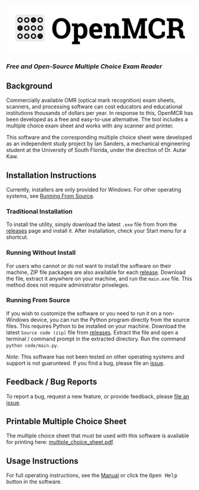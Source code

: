 ## ![OpenMCR](code/assets/wordmark.png)

### _Free and Open-Source Multiple Choice Exam Reader_

## Background

Commercially available OMR (optical mark recognition) exam sheets, scanners, and
processing software can cost educators and educational institutions thousands of
dollars per year. In response to this, OpenMCR has been developed as a free and
easy-to-use alternative. The tool includes a multiple choice exam sheet and
works with any scanner and printer.

This software and the
corresponding multiple choice sheet were developed as an independent study
project by Ian Sanders, a mechanical engineering student at the University of
South Florida, under the direction of Dr. Autar Kaw.

## Installation Instructions

Currently, installers are only provided for Windows. For other operating
systems, see [Running From Source](#running-from-source).

### Traditional Installation

To install the utility, simply download the latest `.exe` file from from the
[releases](https://github.com/iansan5653/open-mcr/releases) page and
install it. After installation, check your Start menu for a shortcut.

### Running Without Install

For users who cannot or do not want to install the software on their machine,
ZIP file packages are also available for each [release](https://github.com/iansan5653/open-mcr/releases). Download the file,
extract it anywhere on your machine, and run the `main.exe` file. This method
does not require administrator priveleges.

### Running From Source

If you wish to customize the software or you need to run it on a non-Windows
device, you can run the Python program directly from the source files. This
requires Python to be installed on your machine. Download
the latest `Source code (zip)` file from [releases](https://github.com/iansan5653/open-mcr/releases).
Extract the file and open a terminal / command prompt in the extracted directory.
Run the command `python code/main.py`.

_Note_: This software has not been tested on other operating systems and support
is not guarunteed. If you find a bug, please file an [issue](https://github.com/iansan5653/open-mcr/issues).

## Feedback / Bug Reports

To report a bug, request a new feature, or provide feedback, please
[file an issue](https://github.com/iansan5653/open-mcr/issues/new).

## Printable Multiple Choice Sheet

The multiple choice sheet that must be used with this software is available
for printing here: [multiple_choice_sheet.pdf](https://github.com/iansan5653/open-mcr/raw/master/code/assets/multiple_choice_sheet.pdf).

## Usage Instructions

For full operating instructions, see the [Manual](code/assets/manual.md) or
click the <kbd>Open Help</kbd> button in the software.
